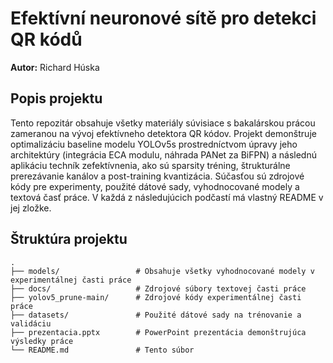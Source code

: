 # Efektívní neuronové sítě pro detekci QR kódů

**Autor:** Richard Húska

## Popis projektu
Tento repozitár obsahuje všetky materiály súvisiace s bakalárskou prácou zameranou na vývoj efektívneho detektora QR kódov. Projekt demonštruje optimalizáciu baseline modelu YOLOv5s prostredníctvom úpravy jeho architektúry (integrácia ECA modulu, náhrada PANet za BiFPN) a následnú aplikáciu techník zefektívnenia, ako sú sparsity tréning, štrukturálne prerezávanie kanálov a post-training kvantizácia. Súčasťou sú zdrojové kódy pre experimenty, použité dátové sady, vyhodnocované modely a textová časť práce.
V každá z následujúcich podčastí má vlastný README v jej zložke.

## Štruktúra projektu
```
.
├── models/                 # Obsahuje všetky vyhodnocované modely v experimentálnej časti práce
├── docs/                   # Zdrojové súbory textovej časti práce
├── yolov5_prune-main/      # Zdrojové kódy experimentálnej časti práce
├── datasets/               # Použité dátové sady na trénovanie a validáciu
├── prezentacia.pptx        # PowerPoint prezentácia demonštrujúca výsledky práce
└── README.md               # Tento súbor
```
